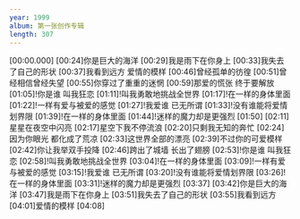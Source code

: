 ```yaml
---
year: 1999
album: 第一张创作专辑
length: 307
---
```

[00:00.000]
[00:24]你是巨大的海洋
[00:29]我是雨下在你身上
[00:33]我失去了自己的形状
[00:37]我看到远方 爱情的模样
[00:46]曾经孤单的彷徨
[00:51]曾经相信曾经失望
[00:55]你穿过了重重的迷惘
[00:59]那爱的慌张 终于要解放
[01:05]!你是谁 叫我狂恋
[01:11]!叫我勇敢地挑战全世界
[01:17]!在一样的身体里面
[01:22]!一样有爱与被爱的感觉
[01:27]!我爱谁 已无所谓
[01:33]!没有谁能将爱情划界限
[01:39]!在一样的身体里面
[01:44]!迷样的魔力却是更强烈
[01:50]
[02:11]星星在夜空中闪亮
[02:17]星空下我不停流浪
[02:20]只剩我无知的奔忙
[02:24]因为你眼光 都化成了荒凉
[02:33]这世界全部的漂亮
[02:39]不过你的可爱模样
[02:42]你让我举双手投降
[02:46]跨出了城墙 长出了翅膀
[02:53]!你是谁 叫我狂恋
[02:58]!叫我勇敢地挑战全世界
[03:04]!在一样的身体里面
[03:09]!一样有爱与被爱的感觉
[03:15]!我爱谁 已无所谓
[03:20]!没有谁能将爱情划界限
[03:26]!在一样的身体里面
[03:31]!迷样的魔力却是更强烈
[03:37]
[03:42]你是巨大的海洋
[03:47]我是雨下在你身上
[03:51]我失去了自己的形状
[03:55]我看到远方
[04:01]爱情的模样
[04:08]